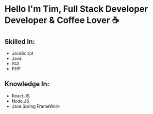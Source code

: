 <h1>Hello I'm Tim, Full Stack Developer Developer & Coffee Lover ☕</h1>

## Skilled In:
- JavaScript
- Java
- SQL
- PHP
## Knowledge In:
- React.JS
- Node.JS
- Java Spring FrameWork
<!--

Here are some ideas to get you started:

- 🔭 I’m currently working on ...
- 🌱 I’m currently learning ...
- 👯 I’m looking to collaborate on ...
- 🤔 I’m looking for help with ...
- 💬 Ask me about ...
- 📫 How to reach me: ...
- 😄 Pronouns: ...
- ⚡ Fun fact: ...
-->
